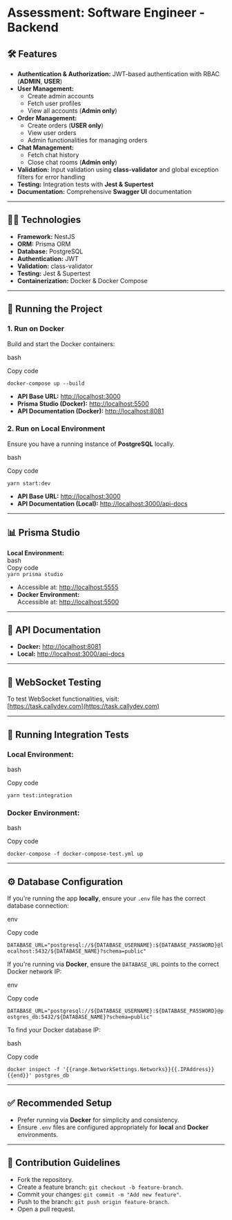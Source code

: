 # **Assessment: Software Engineer \- Backend**

## **🛠️ Features**

* **Authentication & Authorization:** JWT-based authentication with RBAC (**ADMIN**, **USER**)  
* **User Management:**  
  * Create admin accounts  
  * Fetch user profiles  
  * View all accounts (**Admin only**)  
* **Order Management:**  
  * Create orders (**USER only**)  
  * View user orders  
  * Admin functionalities for managing orders  
* **Chat Management:**  
  * Fetch chat history  
  * Close chat rooms (**Admin only**)  
* **Validation:** Input validation using **class-validator** and global exception filters for error handling  
* **Testing:** Integration tests with **Jest & Supertest**  
* **Documentation:** Comprehensive **Swagger UI** documentation

---

## **🧑‍💻 Technologies**

* **Framework:** NestJS  
* **ORM:** Prisma ORM  
* **Database:** PostgreSQL  
* **Authentication:** JWT  
* **Validation:** class-validator  
* **Testing:** Jest & Supertest  
* **Containerization:** Docker & Docker Compose

---

## **🚀 Running the Project**

### **1\. Run on Docker**

Build and start the Docker containers:

bash

Copy code

`docker-compose up --build`

* **API Base URL:** [http://localhost:3000](http://localhost:3000)  
* **Prisma Studio (Docker):** [http://localhost:5500](http://localhost:5500)  
* **API Documentation (Docker):** [http://localhost:8081](http://localhost:8081)

### **2\. Run on Local Environment**

Ensure you have a running instance of **PostgreSQL** locally.

bash

Copy code

`yarn start:dev`

* **API Base URL:** [http://localhost:3000](http://localhost:3000)  
* **API Documentation (Local):** [http://localhost:3000/api-docs](http://localhost:3000/api-docs)

---

## **📊 Prisma Studio**

**Local Environment:**  
bash  
Copy code  
`yarn prisma studio`

* Accessible at: [http://localhost:5555](http://localhost:5555)  
* **Docker Environment:**  
  Accessible at: [http://localhost:5500](http://localhost:5500)

---

## **📑 API Documentation**

* **Docker:** [http://localhost:8081](http://localhost:8081)  
* **Local:** [http://localhost:3000/api-docs](http://localhost:3000/api-docs)

---

## **💬 WebSocket Testing**

To test WebSocket functionalities, visit:  
[https://task.callydev.com](https://task.callydev.com)

---

## **🧪 Running Integration Tests**

### **Local Environment:**

bash

Copy code

`yarn test:integration`

### **Docker Environment:**

bash

Copy code

`docker-compose -f docker-compose-test.yml up`

---

## **⚙️ Database Configuration**

If you're running the app **locally**, ensure your `.env` file has the correct database connection:

env

Copy code

`DATABASE_URL="postgresql://${DATABASE_USERNAME}:${DATABASE_PASSWORD}@localhost:5432/${DATABASE_NAME}?schema=public"`

If you're running via **Docker**, ensure the `DATABASE_URL` points to the correct Docker network IP:

env

Copy code

`DATABASE_URL="postgresql://${DATABASE_USERNAME}:${DATABASE_PASSWORD}@postgres_db:5432/${DATABASE_NAME}?schema=public"`

To find your Docker database IP:

bash

Copy code

`docker inspect -f '{{range.NetworkSettings.Networks}}{{.IPAddress}}{{end}}' postgres_db`

---

## **✅ Recommended Setup**

* Prefer running via **Docker** for simplicity and consistency.  
* Ensure `.env` files are configured appropriately for **local** and **Docker** environments.

---

## **📝 Contribution Guidelines**

* Fork the repository.  
* Create a feature branch: `git checkout -b feature-branch`.  
* Commit your changes: `git commit -m "Add new feature"`.  
* Push to the branch: `git push origin feature-branch`.  
* Open a pull request.

